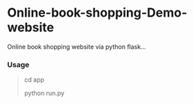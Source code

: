 # Online-book-shopping-Demo-website
Online book shopping website via python flask...

### Usage
> cd app
> 
> python run.py
